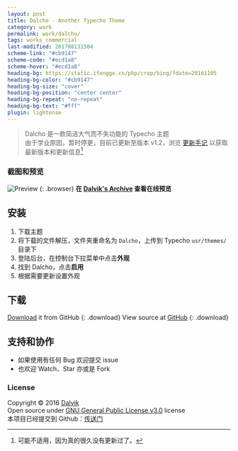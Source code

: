 ```yaml
---
layout: post
title: Dalcho - Another Typecho Theme
category: work
permalink: work/dalcho/
tags: works_commercial
last-modified: 201708131504
scheme-link: "#cb9147"
scheme-code: "#ecd1a8"
scheme-hover: "#ecd1a8"
heading-bg: https://static.ifengge.cn/php/crop/bing/?date=20161105
heading-bg-color: "#cb9147"
heading-bg-size: "cover"
heading-bg-position: "center center"
heading-bg-repeat: "no-repeat"
heading-bg-text: "#fff"
plugin: lightense
---
```


> Dalcho 是一款简洁大气而不失功能的 Typecho 主题  
> 由于学业原因，暂时停更，目前已更新至版本 v1.2，浏览 [更新手记](https://archieve.ifengge.me/archives/248.html) 以获取最新版本和更新信息[^1]

### 截图和预览
![Preview](https://img.ifengge.cn/images/dalcho.jpg)
{: .browser}
**在 [Dalvik's Archive](https://archieve.ifengge.me) 查看在线预览**

## 安装
1. 下载主题
2. 将下载的文件解压，文件夹重命名为 ```Dalcho```，上传到 Typecho ```usr/themes/``` 目录下
3. 登陆后台，在控制台下拉菜单中点击**外观**
4. 找到 Dalcho，点击**启用**
5. 根据需要更新设置外观

## 下载
[Download](https://github.com/tearfulDalvik/Dalcho/archive/master.zip) it from GitHub
{: .download}
View source at [GitHub](https://github.com/tearfulDalvik/Dalcho/)
{: .download}

## 支持和协作

- 如果使用有任何 Bug 欢迎提交 issue
- 也欢迎 Watch、Star 亦或是 Fork

### License

Copyright © 2016 [Dalvik](https://ifengge.cn/)  
Open source under [GNU General Public License v3.0](http://www.gnu.org/licenses/gpl-3.0.html) license  
本项目已经提交到 Github：[传送门](https://github.com/qq915458022/Dalcho/)

[^1]: 可能不适用，因为真的很久没有更新过了。
